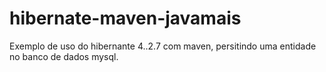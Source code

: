 hibernate-maven-javamais
========================

Exemplo de uso do hibernante 4..2.7 com maven, persitindo uma entidade no banco de dados mysql.
